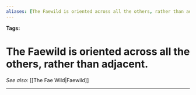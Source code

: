 ```yaml
---
aliases: [The Faewild is oriented across all the others, rather than adjacent.]
---
```


**Tags:** 
# The Faewild is oriented across all the others, rather than adjacent.
*See also:* [[The Fae Wild|Faewild]]
___
